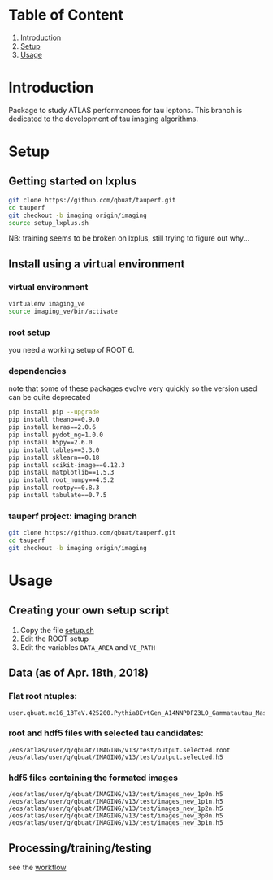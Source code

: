 # Table of Content

1. [Introduction](#introduction)
2. [Setup](#setup)
3. [Usage](#usage)

# Introduction
Package to study ATLAS performances for tau leptons. This branch is dedicated to the development of tau imaging algorithms.

# Setup 
## Getting started on lxplus
```bash
git clone https://github.com/qbuat/tauperf.git
cd tauperf
git checkout -b imaging origin/imaging
source setup_lxplus.sh
```
NB: training seems to be broken on lxplus, still trying to figure out why...

## Install using a virtual environment

### virtual environment
```bash
virtualenv imaging_ve
source imaging_ve/bin/activate
```
### root setup
you need a working setup of ROOT 6.

### dependencies
note that some of these packages evolve very quickly so the version used can be quite deprecated
```bash
pip install pip --upgrade
pip install theano==0.9.0
pip install keras==2.0.6
pip install pydot_ng=1.0.0
pip install h5py==2.6.0
pip install tables==3.3.0
pip install sklearn==0.18
pip install scikit-image==0.12.3
pip install matplotlib==1.5.3
pip install root_numpy==4.5.2
pip install rootpy==0.8.3
pip install tabulate==0.7.5
```
### tauperf project: imaging branch
```bash
git clone https://github.com/qbuat/tauperf.git
cd tauperf
git checkout -b imaging origin/imaging
```
# Usage
## Creating your own setup script
1. Copy the file [setup.sh](setup_quentin.sh)
1. Edit the ROOT setup
1. Edit the variables `DATA_AREA` and `VE_PATH` 

## Data (as of Apr. 18th, 2018)
### Flat root ntuples:
```
user.qbuat.mc16_13TeV.425200.Pythia8EvtGen_A14NNPDF23LO_Gammatautau_MassWeight.recon.ESD.e5468_s3170_r9466.tauid.v2_OUT
```

### root and hdf5 files with selected tau candidates:
```
/eos/atlas/user/q/qbuat/IMAGING/v13/test/output.selected.root
/eos/atlas/user/q/qbuat/IMAGING/v13/test/output.selected.h5
```

### hdf5 files containing the formated images
```
/eos/atlas/user/q/qbuat/IMAGING/v13/test/images_new_1p0n.h5
/eos/atlas/user/q/qbuat/IMAGING/v13/test/images_new_1p1n.h5
/eos/atlas/user/q/qbuat/IMAGING/v13/test/images_new_1p2n.h5
/eos/atlas/user/q/qbuat/IMAGING/v13/test/images_new_3p0n.h5
/eos/atlas/user/q/qbuat/IMAGING/v13/test/images_new_3p1n.h5
```

## Processing/training/testing
see the [workflow](doc/workflow.md)

